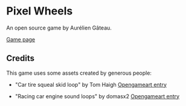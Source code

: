 # Pixel Wheels

An open source game by Aurélien Gâteau.

[Game page](https://agateau.com/projects/pixelwheels)

## Credits

This game uses some assets created by generous people:

- "Car tire squeal skid loop" by Tom Haigh
[Opengameart entry](https://opengameart.org/content/car-tire-squeal-skid-loop)

- "Racing car engine sound loops" by domasx2
[Opengameart entry](https://opengameart.org/content/racing-car-engine-sound-loops)

